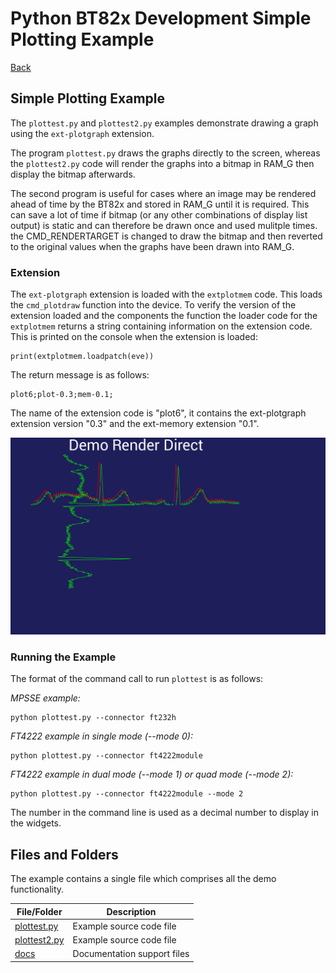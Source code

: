 # Python BT82x Development Simple Plotting Example

[Back](../README.md)

## Simple Plotting Example

The `plottest.py` and `plottest2.py` examples demonstrate drawing a graph using the `ext-plotgraph` extension. 

The program `plottest.py` draws the graphs directly to the screen, whereas the `plottest2.py` code will render the graphs into a bitmap in RAM_G then display the bitmap afterwards.

The second program is useful for cases where an image may be rendered ahead of time by the BT82x and stored in RAM_G until it is required. This can save a lot of time if bitmap (or any other combinations of display list output) is static and can therefore be drawn once and used mulitple times. the CMD_RENDERTARGET is changed to draw the bitmap and then reverted to the original values when the graphs have been drawn into RAM_G.

### Extension

The `ext-plotgraph` extension is loaded with the `extplotmem` code. This loads the `cmd_plotdraw` function into the device. To verify the version of the extension loaded and the components the function the loader code for the `extplotmem` returns a string containing information on the extension code. This is printed on the console when the extension is loaded:

```
print(extplotmem.loadpatch(eve))
```
The return message is as follows:
```
plot6;plot-0.3;mem-0.1;
```
The name of the extension code is "plot6", it contains the ext-plotgraph extension version "0.3" and the ext-memory extension "0.1".

![Segment Example](docs/plottest.png)

### Running the Example

The format of the command call to run `plottest` is as follows:

_MPSSE example:_
```
python plottest.py --connector ft232h 
```

_FT4222 example in single mode (--mode 0):_

```
python plottest.py --connector ft4222module 

```

_FT4222 example in dual mode (--mode 1) or quad mode (--mode 2):_

```
python plottest.py --connector ft4222module --mode 2

```

The number in the command line is used as a decimal number to display in the widgets.

## Files and Folders

The example contains a single file which comprises all the demo functionality.

| File/Folder | Description |
| --- | --- |
| [plottest.py](plottest.py) | Example source code file |
| [plottest2.py](plottest2.py) | Example source code file |
| [docs](docs) | Documentation support files |

